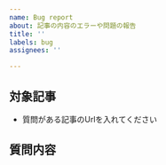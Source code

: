 ```yaml
---
name: Bug report
about: 記事の内容のエラーや問題の報告
title: ''
labels: bug
assignees: ''

---
```


<!---
WSOFT DocsにIssueを立てていただきありがとうございます。
記事に必要な変更が簡単な場合、pull requestを使用して直接変更を提出することをお勧めします。
-->
## 対象記事

- 質問がある記事のUrlを入れてください

## 質問内容
<!--
エラーや問題についてできるだけ詳細に書いてください。
コードのエラーならば、実際の結果と期待する結果を書いてください
-->
